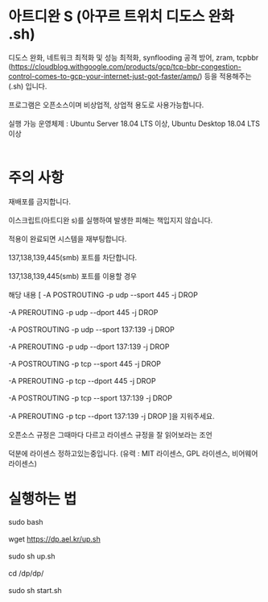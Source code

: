 # 아트디완 S (아꾸르 트위치 디도스 완화 .sh) 
디도스 완화, 네트워크 최적화 및 성능 최적화, synflooding 공격 방어, zram, tcpbbr (https://cloudblog.withgoogle.com/products/gcp/tcp-bbr-congestion-control-comes-to-gcp-your-internet-just-got-faster/amp/) 등을 적용해주는 (.sh) 입니다. <br><br>
프로그램은 오픈소스이며 비상업적, 상업적 용도로 사용가능합니다.  <br><br>
실행 가능 운영체제 : Ubuntu Server 18.04 LTS 이상, Ubuntu Desktop 18.04 LTS 이상 <br><br>
# 주의 사항
재배포를 금지합니다. <br><br>
이스크립트(아트디완 s)를 실행하여 발생한 피해는 책입지지 않습니다. <br><br> 적용이 완료되면 시스템을 재부팅합니다. <br><br>
 137,138,139,445(smb) 포트를 차단합니다. <br><br> 137,138,139,445(smb) 포트를 이용할 경우 <br><br>
 해당 내용 [ -A POSTROUTING -p udp --sport 445 -j DROP <br><br>
   -A PREROUTING -p udp --dport 445 -j DROP <br><br>
   -A POSTROUTING -p udp --sport 137:139 -j DROP <br><br>
   -A PREROUTING -p udp --dport 137:139 -j DROP <br><br>
   -A POSTROUTING -p tcp --sport 445 -j DROP <br><br>
   -A PREROUTING -p tcp --dport 445 -j DROP <br><br>
   -A POSTROUTING -p tcp --sport 137:139 -j DROP <br><br>
   -A PREROUTING -p tcp --dport 137:139 -j DROP ]을 지워주세요. <br><br> 
오픈소스 규정은 그때마다 다르고 라이센스 규정을 잘 읽어보라는 조언 <br><br>
덕분에 라이센스 정하고있는중입니다. (유력 : MIT 라이센스, GPL 라이센스, 비어웨어 라이센스) <br>
# 실행하는 법 <br>
sudo bash  <br><br>
wget https://dp.ael.kr/up.sh <br><br>
sudo sh up.sh <br><br>
cd /dp/dp/ <br><br>
sudo sh start.sh <br><br>
